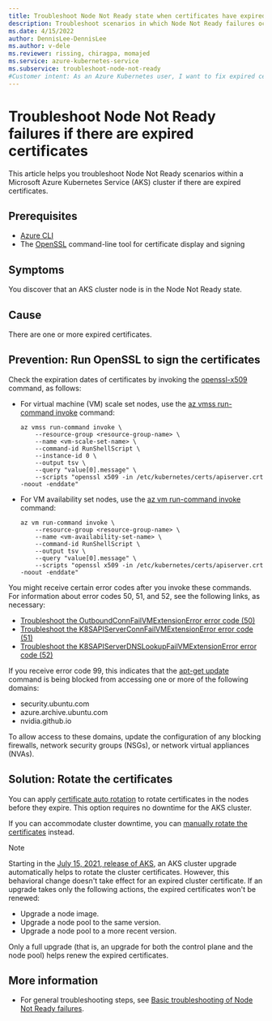 ```yaml
---
title: Troubleshoot Node Not Ready state when certificates have expired
description: Troubleshoot scenarios in which Node Not Ready failures occur in an Azure Kubernetes Service (AKS) cluster node if there are expired certificates.
ms.date: 4/15/2022
author: DennisLee-DennisLee
ms.author: v-dele
ms.reviewer: rissing, chiragpa, momajed
ms.service: azure-kubernetes-service
ms.subservice: troubleshoot-node-not-ready
#Customer intent: As an Azure Kubernetes user, I want to fix expired certificates so that they don't cause Node Not Ready failures within an Azure Kubernetes Service (AKS) cluster.
---
```

# Troubleshoot Node Not Ready failures if there are expired certificates

This article helps you troubleshoot Node Not Ready scenarios within a Microsoft Azure Kubernetes Service (AKS) cluster if there are expired certificates.

## Prerequisites

- [Azure CLI](/cli/azure/install-azure-cli)
- The [OpenSSL](https://www.openssl.org/source/) command-line tool for certificate display and signing

## Symptoms

You discover that an AKS cluster node is in the Node Not Ready state.

## Cause

There are one or more expired certificates.

## Prevention: Run OpenSSL to sign the certificates

Check the expiration dates of certificates by invoking the [openssl-x509](https://www.openssl.org/docs/man3.0/man1/openssl-x509.html) command, as follows:

- For virtual machine (VM) scale set nodes, use the [az vmss run-command invoke](/cli/azure/vmss/run-command#az-vmss-run-command-invoke) command:

  ```azurecli
  az vmss run-command invoke \
      --resource-group <resource-group-name> \
      --name <vm-scale-set-name> \
      --command-id RunShellScript \
      --instance-id 0 \
      --output tsv \
      --query "value[0].message" \
      --scripts "openssl x509 -in /etc/kubernetes/certs/apiserver.crt -noout -enddate"
  ```

- For VM availability set nodes, use the [az vm run-command invoke](/cli/azure/vm/run-command#az-vm-run-command-invoke) command:

  ```azurecli
  az vm run-command invoke \
      --resource-group <resource-group-name> \
      --name <vm-availability-set-name> \
      --command-id RunShellScript \
      --output tsv \
      --query "value[0].message" \
      --scripts "openssl x509 -in /etc/kubernetes/certs/apiserver.crt -noout -enddate"
  ```

You might receive certain error codes after you invoke these commands. For information about error codes 50, 51, and 52, see the following links, as necessary:

- [Troubleshoot the OutboundConnFailVMExtensionError error code (50)](error-code-outboundconnfailvmextensionerror.md)
- [Troubleshoot the K8SAPIServerConnFailVMExtensionError error code (51)](error-code-k8sapiserverconnfailvmextensionerror.md)
- [Troubleshoot the K8SAPIServerDNSLookupFailVMExtensionError error code (52)](error-code-k8sapiserverdnslookupfailvmextensionerror.md)

If you receive error code 99, this indicates that the [apt-get update](https://linux.die.net/man/8/apt-get) command is being blocked from accessing one or more of the following domains:

- security.ubuntu.com
- azure.archive.ubuntu.com
- nvidia.github.io

To allow access to these domains, update the configuration of any blocking firewalls, network security groups (NSGs), or network virtual appliances (NVAs).

## Solution: Rotate the certificates

You can apply [certificate auto rotation](/azure/aks/certificate-rotation#certificate-auto-rotation) to rotate certificates in the nodes before they expire. This option requires no downtime for the AKS cluster.

If you can accommodate cluster downtime, you can [manually rotate the certificates](/azure/aks/certificate-rotation#rotate-your-cluster-certificates) instead.

> [!NOTE]
> Starting in the [July 15, 2021, release of AKS](https://github.com/Azure/AKS/releases/tag/2021-07-15), an AKS cluster upgrade automatically helps to rotate the cluster certificates. However, this behavioral change doesn't take effect for an expired cluster certificate. If an upgrade takes only the following actions, the expired certificates won't be renewed:
>
> - Upgrade a node image.
> - Upgrade a node pool to the same version.
> - Upgrade a node pool to a more recent version.
>
> Only a full upgrade (that is, an upgrade for both the control plane and the node pool) helps renew the expired certificates.

## More information

- For general troubleshooting steps, see [Basic troubleshooting of Node Not Ready failures](node-not-ready-basic-troubleshooting.md).
